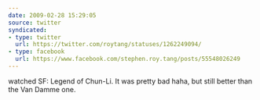```yaml
---
date: 2009-02-28 15:29:05
source: twitter
syndicated:
- type: twitter
  url: https://twitter.com/roytang/statuses/1262249094/
- type: facebook
  url: https://www.facebook.com/stephen.roy.tang/posts/55548026249
---
```


watched SF: Legend of Chun-Li. It was pretty bad haha, but still better than the Van Damme one.